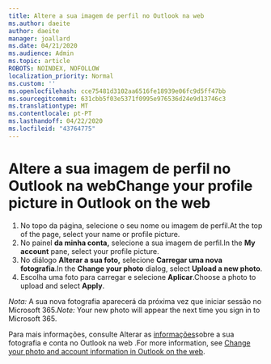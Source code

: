```yaml
---
title: Altere a sua imagem de perfil no Outlook na web
ms.author: daeite
author: daeite
manager: joallard
ms.date: 04/21/2020
ms.audience: Admin
ms.topic: article
ROBOTS: NOINDEX, NOFOLLOW
localization_priority: Normal
ms.custom: ''
ms.openlocfilehash: cce75481d3102aa6516fe18939e06fc9d5ff47bb
ms.sourcegitcommit: 631cbb5f03e5371f0995e976536d24e9d13746c3
ms.translationtype: MT
ms.contentlocale: pt-PT
ms.lasthandoff: 04/22/2020
ms.locfileid: "43764775"
---
```

# <a name="change-your-profile-picture-in-outlook-on-the-web"></a><span data-ttu-id="3dad4-102">Altere a sua imagem de perfil no Outlook na web</span><span class="sxs-lookup"><span data-stu-id="3dad4-102">Change your profile picture in Outlook on the web</span></span>

1. <span data-ttu-id="3dad4-103">No topo da página, selecione o seu nome ou imagem de perfil.</span><span class="sxs-lookup"><span data-stu-id="3dad4-103">At the top of the page, select your name or profile picture.</span></span>
1. <span data-ttu-id="3dad4-104">No painel **da minha conta,** selecione a sua imagem de perfil.</span><span class="sxs-lookup"><span data-stu-id="3dad4-104">In the **My account** pane, select your profile picture.</span></span>
1. <span data-ttu-id="3dad4-105">No diálogo **Alterar a sua foto,** selecione **Carregar uma nova fotografia**.</span><span class="sxs-lookup"><span data-stu-id="3dad4-105">In the **Change your photo** dialog, select **Upload a new photo**.</span></span>
1. <span data-ttu-id="3dad4-106">Escolha uma foto para carregar e selecione **Aplicar**.</span><span class="sxs-lookup"><span data-stu-id="3dad4-106">Choose a photo to upload and select **Apply**.</span></span>

<span data-ttu-id="3dad4-107">*Nota:* A sua nova fotografia aparecerá da próxima vez que iniciar sessão no Microsoft 365.</span><span class="sxs-lookup"><span data-stu-id="3dad4-107">*Note:* Your new photo will appear the next time you sign in to Microsoft 365.</span></span>

<span data-ttu-id="3dad4-108">Para mais informações, consulte Alterar as [informações](https://support.office.com/article/b2dbb289-851d-4bed-93c3-3e136f5659ec)sobre a sua fotografia e conta no Outlook na web .</span><span class="sxs-lookup"><span data-stu-id="3dad4-108">For more information, see [Change your photo and account information in Outlook on the web](https://support.office.com/article/b2dbb289-851d-4bed-93c3-3e136f5659ec).</span></span>